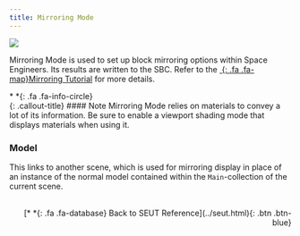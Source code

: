 ```yaml
---
title: Mirroring Mode
---
```

![](/modding-reference/assets/images/reference/seut/mirror-mode_1.png)

Mirroring Mode is used to set up block mirroring options within Space Engineers. Its results are written to the SBC. Refer to the [*&nbsp;*{: .fa .fa-map}Mirroring Tutorial](/modding-reference/tutorials/tools/3d-modelling/seut/mirroring) for more details.

<div class="callout-block callout-info"><div class="icon-holder">*&nbsp;*{: .fa .fa-info-circle}
</div><div class="content">
{: .callout-title}
#### Note
Mirroring Mode relies on materials to convey a lot of its information. Be sure to enable a viewport shading mode that displays materials when using it.
</div></div>

### Model
This links to another scene, which is used for mirroring display in place of an instance of the normal model contained within the `Main`-collection of the current scene.
<br><br/>
<p style="text-align:right">[*&nbsp;*{: .fa .fa-database} Back to SEUT Reference](../seut.html){: .btn .btn-blue}</p>

